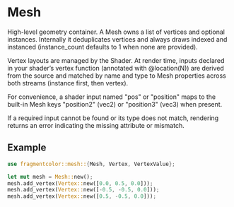 # Mesh

High-level geometry container. A Mesh owns a list of vertices and optional instances.
Internally it deduplicates vertices and always draws indexed and instanced
(instance_count defaults to 1 when none are provided).

Vertex layouts are managed by the Shader. At render time, inputs declared in your
shader’s vertex function (annotated with @location(N)) are derived from the source
and matched by name and type to Mesh properties across both streams (instance first,
then vertex).

For convenience, a shader input named "pos" or "position" maps to the built-in Mesh
keys "position2" (vec2<f32>) or "position3" (vec3<f32>) when present.

If a required input cannot be found or its type does not match, rendering returns an error
indicating the missing attribute or mismatch.

## Example

```rust
use fragmentcolor::mesh::{Mesh, Vertex, VertexValue};

let mut mesh = Mesh::new();
mesh.add_vertex(Vertex::new([0.0, 0.5, 0.0]));
mesh.add_vertex(Vertex::new([-0.5, -0.5, 0.0]));
mesh.add_vertex(Vertex::new([0.5, -0.5, 0.0]));
```
